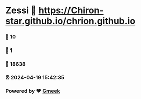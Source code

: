 # Zessi :link: https://Chiron-star.github.io/chrion.github.io 
### :page_facing_up: [10](https://Chiron-star.github.io/chrion.github.io/tag.html) 
### :speech_balloon: 1 
### :hibiscus: 18638 
### :alarm_clock: 2024-04-19 15:42:35 
### Powered by :heart: [Gmeek](https://github.com/Meekdai/Gmeek)
